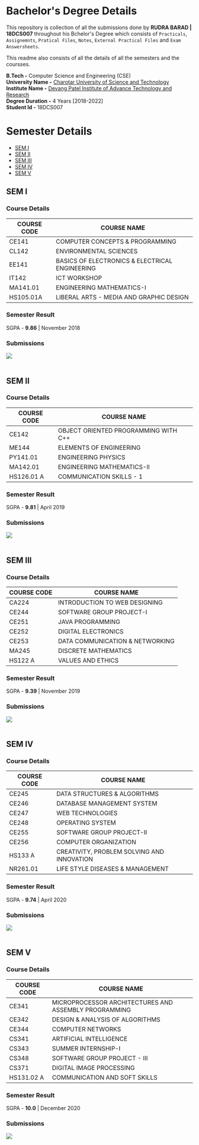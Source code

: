 # Bachelor's Degree Details

This repository is collection of all the submissions done by **RUDRA BARAD | 18DCS007** throughout his Bchelor's Degree which consists of ``Practicals``, ``Assignemnts``, ``Pratical Files``, ``Notes``, ``External Practical Files`` and ``Exam Answersheets``.

This readme also consists of all the details of all the semesters and the coursses. 

**B.Tech -** Computer Science and Engineering (CSE) <br>
**University Name -** [Charotar University of Science and Technology](https://www.charusat.ac.in/) <br>
**Institute Name -** [Devang Patel Institute of Advance Technology and Research](https://www.charusat.ac.in/depstar/) <br>
**Degree Duration -** 4 Years [2018-2022] <br>
**Student Id -** 18DCS007 <br>

# Semester Details
- [SEM I](https://github.com/rudrabarad/Depstar-File-Submission#sem-i)
- [SEM II](https://github.com/rudrabarad/Depstar-File-Submission#sem-ii)
- [SEM III](https://github.com/rudrabarad/Depstar-File-Submission#sem-iii)
- [SEM IV](https://github.com/rudrabarad/Depstar-File-Submission#sem-iv)
- [SEM V](https://github.com/rudrabarad/Depstar-File-Submission#sem-v)

## SEM I
### Course Details
COURSE CODE | COURSE NAME
------------| -------------
CE141     | COMPUTER CONCEPTS & PROGRAMMING
CL142     | ENVIRONMENTAL SCIENCES
EE141     | BASICS OF ELECTRONICS & ELECTRICAL ENGINEERING
IT142     | ICT WORKSHOP
MA141.01  | ENGINEERING MATHEMATICS-I
HS105.01A | LIBERAL ARTS - MEDIA AND GRAPHIC DESIGN
### Semester Result
SGPA - **9.86** | November 2018
### Submissions
![](https://img.shields.io/badge/Practical_Files_&_Assignments-Click_Here-%23FF0000.svg?&style=flat&logoColor=white&color=white)
<br><br>

## SEM II
### Course Details
COURSE CODE | COURSE NAME
------------| -------------
CE142      | OBJECT ORIENTED PROGRAMMING WITH C++
ME144      | ELEMENTS OF ENGINEERING
PY141.01   | ENGINEERING PHYSICS
MA142.01   | ENGINEERING MATHEMATICS-II
HS126.01 A | COMMUNICATION SKILLS - 1 
### Semester Result
SGPA - **9.81** | April 2019
### Submissions
![](https://img.shields.io/badge/Practical_Files_&_Assignments-Click_Here-%23FF0000.svg?&style=flat&logoColor=white&color=white)
<br><br>

## SEM III
### Course Details
COURSE CODE | COURSE NAME
------------| -------------
CA224   | INTRODUCTION TO WEB DESIGNING
CE244   | SOFTWARE GROUP PROJECT-I
CE251   | JAVA PROGRAMMING
CE252   | DIGITAL ELECTRONICS
CE253   | DATA COMMUNICATION & NETWORKING
MA245   | DISCRETE MATHEMATICS
HS122 A | VALUES AND ETHICS
### Semester Result
SGPA - **9.39** | November 2019
### Submissions
![](https://img.shields.io/badge/Practical_Files_&_Assignments-Click_Here-%23FF0000.svg?&style=flat&logoColor=white&color=white)
<br><br>

## SEM IV
### Course Details
COURSE CODE | COURSE NAME
------------| -------------
CE245    | DATA STRUCTURES & ALGORITHMS
CE246    | DATABASE MANAGEMENT SYSTEM
CE247    | WEB TECHNOLOGIES
CE248    |  OPERATING SYSTEM
CE255    | SOFTWARE GROUP PROJECT-II
CE256    | COMPUTER ORGANIZATION
HS133 A  | CREATIVITY, PROBLEM SOLVING AND INNOVATION
NR261.01 | LIFE STYLE DISEASES & MANAGEMENT
### Semester Result
SGPA - **9.74** | April 2020
### Submissions
![](https://img.shields.io/badge/Practical_Files_&_Assignments-Click_Here-%23FF0000.svg?&style=flat&logoColor=white&color=white)
<br><br>

## SEM V
### Course Details
COURSE CODE | COURSE NAME
------------| -------------
CE341      | MICROPROCESSOR ARCHITECTURES AND ASSEMBLY PROGRAMMING
CE342      | DESIGN & ANALYSIS OF ALGORITHMS
CE344      | COMPUTER NETWORKS
CS341      | ARTIFICIAL INTELLIGENCE
CS343      | SUMMER INTERNSHIP-I
CS348      | SOFTWARE GROUP PROJECT - III
CS371      | DIGITAL IMAGE PROCESSING
HS131.02 A | COMMUNICATION AND SOFT SKILLS
### Semester Result
SGPA - **10.0** | December 2020
### Submissions
![](https://img.shields.io/badge/Practical_Files_&_Assignments-Click_Here-%23FF0000.svg?&style=flat&logoColor=white&color=white)
<br><br>



